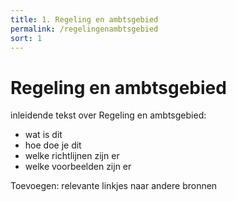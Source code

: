 ```yaml
---
title: 1. Regeling en ambtsgebied
permalink: /regelingenambtsgebied
sort: 1
---
```


# Regeling en ambtsgebied

inleidende tekst over Regeling en ambtsgebied:
- wat is dit
- hoe doe je dit
- welke richtlijnen zijn er
- welke voorbeelden zijn er

Toevoegen: relevante linkjes naar andere bronnen 
